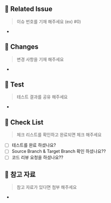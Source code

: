 ## 📌 Related Issue
> 이슈 번호를 기재 해주세요 (ex) #0)

- 

## 📢 Changes
> 변경 사항을 기재 해주세요

- 

## 📸 Test
> 테스트 결과를 공유 해주세요

- 

## 📢 Check List
> 체크 리스트를 확인하고 완료되면 체크 해주세요

- [ ] 테스트를 완료 하셨나요?
- [ ] Source Branch & Target Branch 확인 하셨나요??
- [ ] 코드 리뷰 요청을 하셨나요??

## 🚀 참고 자료
> 참고 자료가 있다면 첨부 해주세요
- 
